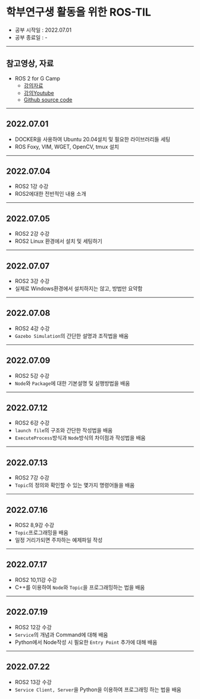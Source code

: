 # 학부연구생 활동을 위한 ROS-TIL

- 공부 시작일 : 2022.07.01
- 공부 종료일 : -

---

## 참고영상, 자료

- ROS 2 for G Camp
  - [강의자료](https://puzzling-cashew-c4c.notion.site/ROS-2-for-G-Camp-6f86b29e997e445badb69cc0af825a71)
  - [강의Youtube](https://youtu.be/X9uYIumhU8E)
  - [Github source code](https://github.com/Road-Balance/gcamp_ros2_basic)

---

## 2022.07.01

- DOCKER을 사용하여 Ubuntu 20.04설치 및 필요한 라이브러리들 세팅
- ROS Foxy, VIM, WGET, OpenCV, tmux 설치

---

## 2022.07.04

- ROS2 1강 수강
- ROS2에대한 전반적인 내용 소개

---

## 2022.07.05

- ROS2 2강 수강
- ROS2 Linux 환경에서 설치 및 세팅하기

---

## 2022.07.07

- ROS2 3강 수강
- 실제로 Windows환경에서 설치하지는 않고, 방법만 요약함

---

## 2022.07.08

- ROS2 4강 수강
- `Gazebo Simulation`의 간단한 설명과 조작법을 배움

---

## 2022.07.09

- ROS2 5강 수강
- `Node`와 `Package`에 대한 기본설명 및 실행방법을 배움

---

## 2022.07.12

- ROS2 6강 수강
- `launch file`의 구조와 간단한 작성법을 배움
- `ExecuteProcess`방식과 `Node`방식의 차이점과 작성법을 배움

---

## 2022.07.13

- ROS2 7강 수강
- `Topic`의 정의와 확인할 수 있는 몇가지 명령어들을 배움

---

## 2022.07.16

- ROS2 8,9강 수강
- `Topic`프로그래밍을 배움
- 일정 거리가되면 주차하는 예제파일 작성

---

## 2022.07.17

- ROS2 10,11강 수강
- C++를 이용하여 `Node`와 `Topic`을 프로그래밍하는 법을 배움

---

## 2022.07.19
- ROS2 12강 수강
- `Service`의 개념과 Command에 대해 배움
- Python에서 Node작성 시 필요한 `Entry Point` 추가에 대해 배움

---

## 2022.07.22
- ROS2 13강 수강
- `Service Client, Server`을 Python을 이용하여 프로그래밍 하는 법을 배움